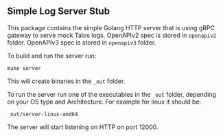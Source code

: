 Simple Log Server Stub
---

This package contains the simple Golang HTTP server that is using gRPC gateway to serve mock Talos logs.
OpenAPIv2 spec is stored in `openapiv2` folder.
OpenAPIv3 spec is stored in `openapiv3` folder.

To build and run the server run:

```
make server
```

This will create binaries in the `_out` folder.

To run the server run one of the executables in the `_out` folder, depending on your OS type and Architecture.
For example for linux it should be:

```
_out/server-linux-amd64
```

The server will start listening on HTTP on port 12000.
